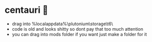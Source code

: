 # centauri 🌌

- drag into %localappdata%\plutonium\storage\t6\
- code is old and looks shitty so dont pay that too much attention
- you can drag into mods folder if you want just make a folder for it
